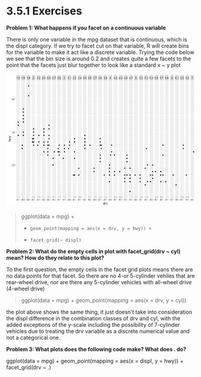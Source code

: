 # 3.5.1 Exercises

**Problem 1: What happens if you facet on a continuous variable**

There is only one variable in the mpg dataset that is continuous, which is the displ category.  if we try to facet cut on that variable, R will create bins for the variable to make it act like a discrete variable.  Trying the code below we see that the bin size is around 0.2 and creates quite a few facets to the point that the facets just blur together to look like a standard x ~ y plot

![image](/images/Exercise%203-5-1-1.png)

> ggplot(data = mpg) + 
>+     geom_point(mapping = aes(x = drv, y = hwy)) + 
>+     facet_grid(~ displ)

**Problem 2: What do the empty cells in plot with facet_grid(drv ~ cyl) mean? How do they relate to this plot?**

To the first question, the empty cells in the facet grid plots means there are no data points for that facet.  So there are no 4-or 5-cylinder vehiles that are rear-wheel drive, nor are there any 5-cylinder vehicles with all-wheel drive (4-wheel drive)

>ggplot(data = mpg) + 
>  geom_point(mapping = aes(x = drv, y = cyl))

the plot above shows the same thing, it just doesn't take into consideration the displ difference in the combination classes of drv and cyl, with the added exceptions of the y-scale including the possibility of 7-cylinder vehicles due to treating the drv variable as a discrete numerical value and not a categorical one. 

**Problem 3: What plots does the following code make? What does . do?**

ggplot(data = mpg) + 
  geom_point(mapping = aes(x = displ, y = hwy)) +
  facet_grid(drv ~ .)
